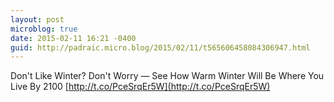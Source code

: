 ```yaml
---
layout: post
microblog: true
date: 2015-02-11 16:21 -0400
guid: http://padraic.micro.blog/2015/02/11/t565606458084306947.html
---
```

Don't Like Winter? Don't Worry — See How Warm Winter Will Be Where You Live By 2100 [http://t.co/PceSrqEr5W](http://t.co/PceSrqEr5W)
